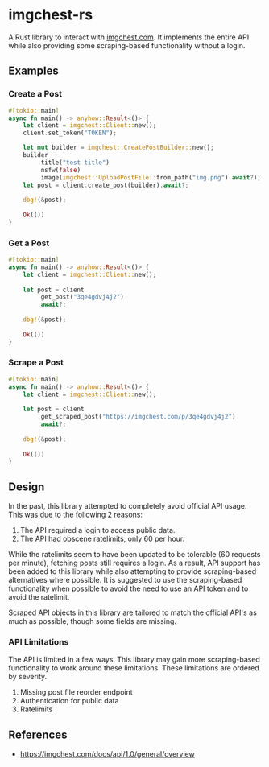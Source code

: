 # imgchest-rs
A Rust library to interact with [imgchest.com](https://imgchest.com). 
It implements the entire API while also providing some scraping-based functionality without a login.

## Examples

### Create a Post
```rust
#[tokio::main]
async fn main() -> anyhow::Result<()> {
    let client = imgchest::Client::new();
    client.set_token("TOKEN");

    let mut builder = imgchest::CreatePostBuilder::new();
    builder
        .title("test title")
        .nsfw(false)
        .image(imgchest::UploadPostFile::from_path("img.png").await?);
    let post = client.create_post(builder).await?;
    
    dbg!(&post);
    
    Ok(())
}
```

### Get a Post
```rust
#[tokio::main]
async fn main() -> anyhow::Result<()> {
    let client = imgchest::Client::new();
    
    let post = client
        .get_post("3qe4gdvj4j2")
        .await?;
    
    dbg!(&post);
    
    Ok(())
}
```

### Scrape a Post
```rust
#[tokio::main]
async fn main() -> anyhow::Result<()> {
    let client = imgchest::Client::new();
    
    let post = client
        .get_scraped_post("https://imgchest.com/p/3qe4gdvj4j2")
        .await?;
    
    dbg!(&post);
    
    Ok(())
}
```

## Design
In the past, this library attempted to completely avoid official API usage.
This was due to the following 2 reasons:
1. The API required a login to access public data.
2. The API had obscene ratelimits, only 60 per hour.

While the ratelimits seem to have been updated to be tolerable (60 requests per minute),
fetching posts still requires a login.
As a result, API support has been added to this library while also attempting to provide scraping-based alternatives where possible.
It is suggested to use the scraping-based functionality when possible to avoid the need to use an API token and to avoid the ratelimit.

Scraped API objects in this library are tailored to match the official API's as much as possible, 
though some fields are missing.

### API Limitations
The API is limited in a few ways.
This library may gain more scraping-based functionality to work around these limitations.
These limitations are ordered by severity.
1. Missing post file reorder endpoint
2. Authentication for public data
3. Ratelimits

## References
 * https://imgchest.com/docs/api/1.0/general/overview